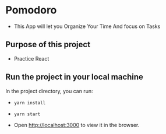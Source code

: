# Pomodoro
- This App will let you 
 Organize Your Time And focus on Tasks
 
## Purpose of this project
- Practice React

## Run the project in your local machine

In the project directory, you can run:
- `yarn install`
- `yarn start`

- Open [http://localhost:3000](http://localhost:3000) to view it in the browser.
